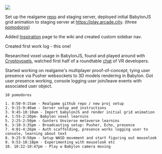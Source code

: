 ![](https://i.ibb.co/vYj0HfQ/play1.png)

Set up the realgame [repo](https://github.com/ArcadeCity/realgame) and staging server, deployed initial BabylonJS grid animation to staging server at https://play.arcade.city. (three [pomodoros](https://en.wikipedia.org/wiki/Pomodoro_Technique))

Added [Inspiration](https://github.com/ArcadeCity/docs/wiki/Inspiration) page to the wiki and created custom sidebar nav.

Created first work log - this one!

Researched voxel usage in BabylonJS, found and played around with [Cryptovoxels](http://www.html5gamedevs.com/topic/38281-cryptovoxels-an-ethereum-based-virtual-world/), watched first half of a roundtable [chat](https://www.twitch.tv/videos/387351320) of VR developers.

Started working on realgame's multiplayer proof-of-concept, tying user presence via Pusher websockets to 3D models rendering in Babylon. Got user presence working, console logging user join/leave events with associated user object.

	10 pomodoros

	1. 8:50-9:15am - Realgame github repo / new proj setup
	2. 9:15-9:40am - Server setup and instructions
	3. 9:45-10:10am - Import babylonJS and render initial grid animation
	4. 1:55-2:20pm- Babylon voxel learnins
	5. 2:25-2:50pm - Gunters Unvierse metaverse learnins
	6. 3:10-3:35pm - Broadcasting setup: Pusher, Echo, presence
	7. 4:01-4:26pm - Auth scaffolding, presence works logging user to console, learning about text
	8. 9:25-9:50pm - Setup WASD movement and start figuring out mouselook
	9. 9:53-10:18pm - Experimenting with mouselook etc
	10. 10:22-10:47pm - Play w Babylon camera moving